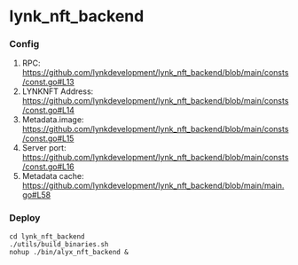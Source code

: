 # lynk_nft_backend

### Config
1. RPC: https://github.com/lynkdevelopment/lynk_nft_backend/blob/main/consts/const.go#L13
2. LYNKNFT Address: https://github.com/lynkdevelopment/lynk_nft_backend/blob/main/consts/const.go#L14
3. Metadata.image: https://github.com/lynkdevelopment/lynk_nft_backend/blob/main/consts/const.go#L15
4. Server port: https://github.com/lynkdevelopment/lynk_nft_backend/blob/main/consts/const.go#L16
5. Metadata cache: https://github.com/lynkdevelopment/lynk_nft_backend/blob/main/main.go#L58

### Deploy
```shell
cd lynk_nft_backend
./utils/build_binaries.sh
nohup ./bin/alyx_nft_backend &
```